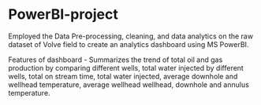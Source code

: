 # PowerBI-project

Employed the Data Pre-processing, cleaning, and data analytics on the raw dataset of Volve field to create an
analytics dashboard using MS PowerBI.

Features of dashboard - Summarizes the trend of total oil and gas production by comparing different wells, total
water injected by different wells, total on stream time, total water injected, average downhole and wellhead
temperature, average wellhead wellhead, downhole and annulus temperature.
